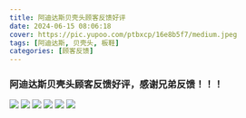 ```yaml
---
title: 阿迪达斯贝壳头顾客反馈好评
date: 2024-06-15 08:06:18
cover: https://pic.yupoo.com/ptbxcp/16e8b5f7/medium.jpeg
tags: [阿迪达斯, 贝壳头, 板鞋]
categories: [顾客反馈]
---
```


###   阿迪达斯贝壳头顾客反馈好评，感谢兄弟反馈！！！
![](https://pic.yupoo.com/ptbxcp/dc71af32/4c9b6b45.jpeg)
![](https://pic.yupoo.com/ptbxcp/186e4202/e6da3e98.jpeg)
![](https://pic.yupoo.com/ptbxcp/4b7c7b57/8cb7a47e.jpeg)
![](https://pic.yupoo.com/ptbxcp/16e8b5f7/f356a466.jpeg)
![](https://pic.yupoo.com/ptbxcp/ca8b9f3c/5f99af6e.jpeg)
![](https://pic.yupoo.com/ptbxcp/18ba06c7/fdfff8d5.jpeg)